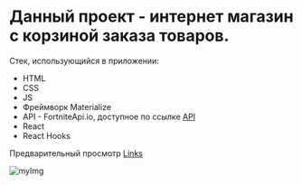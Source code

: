 # Данный проект - интернет магазин с корзиной заказа товаров.
Стек, использующийся в приложении:
- HTML
- CSS
- JS
- Фреймворк Materialize
- API - FortniteApi.io, доступное по ссылке [API](https://fortniteapi.io)
- React
- React Hooks

Предварительный просмотр [Links](https://arturirk.github.io/React-FortniteShop/)

![myImg](https://cdn2.unrealengine.com/14br-consoles-1920x1080-wlogo-1920x1080-432974386.jpg)
